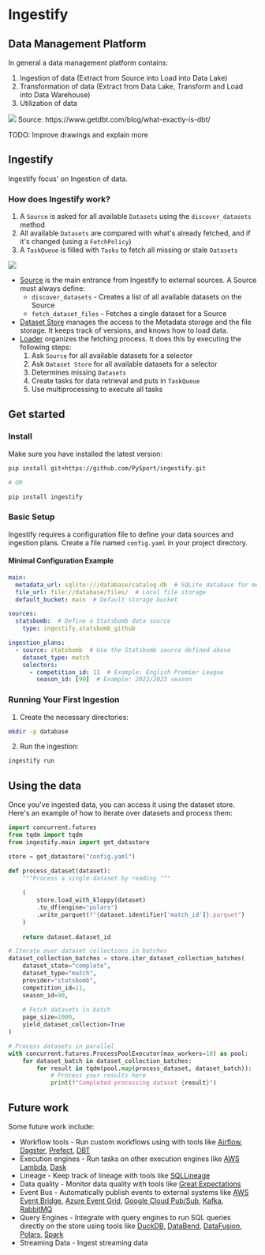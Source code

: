 # Ingestify

## Data Management Platform

In general a data management platform contains:
1. Ingestion of data (Extract from Source into Load into Data Lake)
2. Transformation of data (Extract from Data Lake, Transform and Load into Data Warehouse)
3. Utilization of data

<img src="https://www.getdbt.com/ui/img/blog/what-exactly-is-dbt/1-BogoeTTK1OXFU1hPfUyCFw.png" />
Source: https://www.getdbt.com/blog/what-exactly-is-dbt/

TODO: Improve drawings and explain more

## Ingestify

Ingestify focus' on Ingestion of data. 

### How does Ingestify work?

1. A `Source` is asked for all available `Datasets` using the `discover_datasets` method
2. All available `Datasets` are compared with what's already fetched, and if it's changed (using a `FetchPolicy`)
3. A `TaskQueue` is filled with `Tasks` to fetch all missing or stale `Datasets`

<img src="https://raw.githubusercontent.com/PySport/ingestify/refs/heads/main/docs/overview.svg" />

- [Source](blob/main/ingestify/domain/models/source.py) is the main entrance from Ingestify to external sources. A Source must always define:
  - `discover_datasets` - Creates a list of all available datasets on the Source
  - `fetch_dataset_files` - Fetches a single dataset for a Source
- [Dataset Store](blob/main/ingestify/application/dataset_store.py) manages the access to the Metadata storage and the file storage. It keeps track of versions, and knows how to load data.
- [Loader](blob/main/ingestify/application/loader.py) organizes the fetching process. It does this by executing the following steps:
  1. Ask `Source` for all available datasets for a selector
  2. Ask `Dataset Store` for all available datasets for a selector
  3. Determines missing `Datasets`
  4. Create tasks for data retrieval and puts in `TaskQueue`
  5. Use multiprocessing to execute all tasks

## Get started

### Install

Make sure you have installed the latest version:
```bash
pip install git+https://github.com/PySport/ingestify.git

# OR

pip install ingestify
```

### Basic Setup

Ingestify requires a configuration file to define your data sources and ingestion plans. Create a file named `config.yaml` in your project directory.

#### Minimal Configuration Example

```yaml
main:
  metadata_url: sqlite:///database/catalog.db  # SQLite database for metadata
  file_url: file://database/files/  # Local file storage
  default_bucket: main  # Default storage bucket

sources:
  statsbomb:  # Define a Statsbomb data source
    type: ingestify.statsbomb_github

ingestion_plans:
  - source: statsbomb  # Use the Statsbomb source defined above
    dataset_type: match
    selectors:
      - competition_id: 11  # Example: English Premier League
        season_id: [90]  # Example: 2022/2023 season
```

### Running Your First Ingestion

1. Create the necessary directories:
```bash
mkdir -p database
```

2. Run the ingestion:
```bash
ingestify run
```

## Using the data

Once you've ingested data, you can access it using the dataset store. Here's an example of how to iterate over datasets and process them:

```python
import concurrent.futures
from tqdm import tqdm
from ingestify.main import get_datastore

store = get_datastore("config.yaml")

def process_dataset(dataset):
    """Process a single dataset by reading """
    
    (
        store.load_with_kloppy(dataset)
        .to_df(engine="polars")
        .write_parquet(f"{dataset.identifier['match_id']}.parquet")
    )
    
    return dataset.dataset_id

# Iterate over dataset collections in batches
dataset_collection_batches = store.iter_dataset_collection_batches(
    dataset_state="complete",
    dataset_type="match",
    provider="statsbomb",
    competition_id=11,
    season_id=90,
  
    # Fetch datasets in batch
    page_size=1000,
    yield_dataset_collection=True
)

# Process datasets in parallel
with concurrent.futures.ProcessPoolExecutor(max_workers=10) as pool:
    for dataset_batch in dataset_collection_batches:
        for result in tqdm(pool.map(process_dataset, dataset_batch)):
            # Process your results here
            print(f"Completed processing dataset {result}")
```


## Future work

Some future work include:
- Workflow tools - Run custom workflows using with tools like [Airflow](https://airflow.apache.org/), [Dagster](https://docs.dagster.io/getting-started), [Prefect](https://www.prefect.io/), [DBT](https://www.getdbt.com/)
- Execution engines - Run tasks on other execution engines like [AWS Lambda](https://aws.amazon.com/lambda/), [Dask](https://www.dask.org/)
- Lineage - Keep track of lineage with tools like [SQLLineage](https://sqllineage.readthedocs.io/en/latest/index.html)
- Data quality - Monitor data quality with tools like [Great Expectations](https://docs.greatexpectations.io/docs/tutorials/quickstart/)
- Event Bus - Automatically publish events to external systems like [AWS Event Bridge](https://aws.amazon.com/eventbridge/), [Azure Event Grid](https://learn.microsoft.com/en-us/azure/event-grid/overview), [Google Cloud Pub/Sub](https://cloud.google.com/pubsub/docs/overview), [Kafka](https://kafka.apache.org/), [RabbitMQ](https://www.rabbitmq.com/)
- Query Engines - Integrate with query engines to run SQL queries directly on the store using tools like [DuckDB](https://duckdb.org/), [DataBend](https://databend.rs/), [DataFusion](https://arrow.apache.org/datafusion/), [Polars](https://www.pola.rs/), [Spark](https://spark.apache.org/)
- Streaming Data - Ingest streaming data
